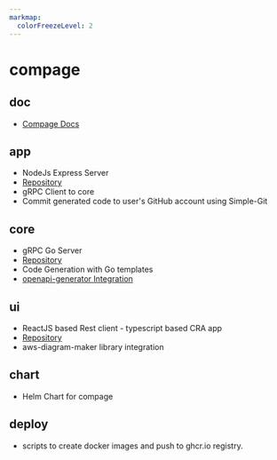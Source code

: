 ```yaml
---
markmap:
  colorFreezeLevel: 2
---
```


# compage

## doc
- [Compage Docs](https://docs.intelops.ai/1.0.0/compage)

## app
- NodeJs Express Server
- [Repository](https://github.com/intelops/compage/tree/main/app)
- gRPC Client to core
- Commit generated code to user's GitHub account using Simple-Git

[//]: # (- Integration with K8s [deploys the generated code to the cluster])

## core
- gRPC Go Server
- [Repository](https://github.com/intelops/compage/tree/main/core)
- Code Generation with Go templates
- [openapi-generator Integration](https://openapi-generator.tech)

## ui
- ReactJS based Rest client - typescript based CRA app
- [Repository](https://github.com/intelops/compage/tree/main/ui)
- aws-diagram-maker library integration

## chart
- Helm Chart for compage

## deploy
- scripts to create docker images and push to ghcr.io registry.